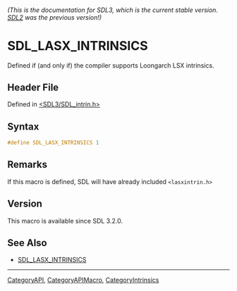 ###### (This is the documentation for SDL3, which is the current stable version. [SDL2](https://wiki.libsdl.org/SDL2/) was the previous version!)
# SDL_LASX_INTRINSICS

Defined if (and only if) the compiler supports Loongarch LSX intrinsics.

## Header File

Defined in [<SDL3/SDL_intrin.h>](https://github.com/libsdl-org/SDL/blob/main/include/SDL3/SDL_intrin.h)

## Syntax

```c
#define SDL_LASX_INTRINSICS 1
```

## Remarks

If this macro is defined, SDL will have already included `<lasxintrin.h>`

## Version

This macro is available since SDL 3.2.0.

## See Also

- [SDL_LASX_INTRINSICS](SDL_LASX_INTRINSICS)

----
[CategoryAPI](CategoryAPI), [CategoryAPIMacro](CategoryAPIMacro), [CategoryIntrinsics](CategoryIntrinsics)

